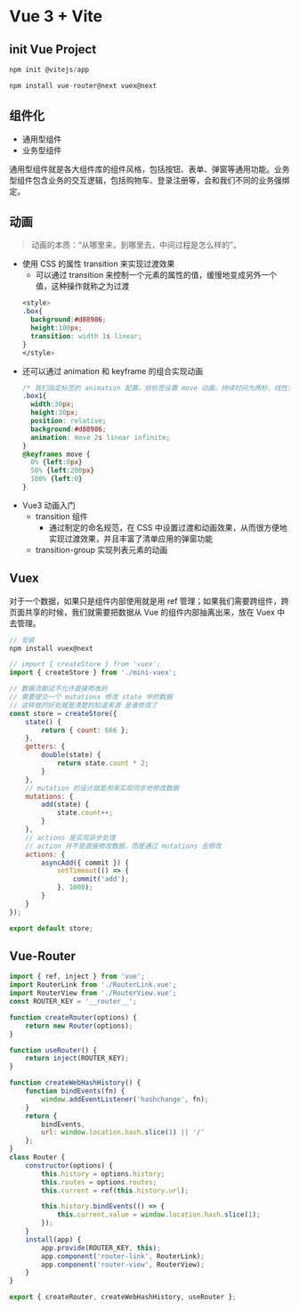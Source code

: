 # Vue 3 + Vite

## init Vue Project

```js
npm init @vitejs/app

npm install vue-router@next vuex@next
```

## 组件化

- 通用型组件
- 业务型组件

通用型组件就是各大组件库的组件风格，包括按钮、表单、弹窗等通用功能。业务型组件包含业务的交互逻辑，包括购物车、登录注册等，会和我们不同的业务强绑定。

## 动画

> 动画的本质：“从哪里来，到哪里去，中间过程是怎么样的”。

- 使用 CSS 的属性 transition 来实现过渡效果
  - 可以通过 transition 来控制一个元素的属性的值，缓慢地变成另外一个值，这种操作就称之为过渡
  ```css
  <style>
  .box{
    background:#d88986;
    height:100px;
    transition: width 1s linear;
  }
  </style>
  ```
- 还可以通过 animation 和 keyframe 的组合实现动画
  ```css
  /* 我们指定标签的 animation 配置，给标签设置 move 动画，持续时间为两秒，线性变化并且无限循环。然后使用 @keyframes 定制 move 动画，内部定义了动画 0%、50% 和 100% 的位置，最终实现了一个方块循环移动的效果 */
  .box1{
    width:30px;
    height:30px;
    position: relative;
    background:#d88986;
    animation: move 2s linear infinite;
  }
  @keyframes move {
    0% {left:0px}
    50% {left:200px}
    100% {left:0}
  }
  ```
- Vue3 动画入门
  - transition 组件
    - 通过制定的命名规范，在 CSS 中设置过渡和动画效果，从而很方便地实现过渡效果，并且丰富了清单应用的弹窗功能
  - transition-group 实现列表元素的动画

## Vuex

对于一个数据，如果只是组件内部使用就是用 ref 管理；如果我们需要跨组件，跨页面共享的时候，我们就需要把数据从 Vue 的组件内部抽离出来，放在 Vuex 中去管理。

```js
// 安装
npm install vuex@next
```

```js
// import { createStore } from 'vuex';
import { createStore } from './mini-vuex';

// 数据流都试不允许直接修改的
// 需要提交一个 mutations 修改 state 中的数据
// 这样做的好处就是清楚的知道来源 是谁修改了
const store = createStore({
    state() {
        return { count: 666 };
    },
    getters: {
        double(state) {
            return state.count * 2;
        }
    },
    // mutation 的设计就是用来实现同步地修改数据
    mutations: {
        add(state) {
            state.count++;
        }
    },
    // actions 是实现异步处理
    // action 并不是直接修改数据，而是通过 mutations 去修改
    actions: {
        asyncAdd({ commit }) {
            setTimeout(() => {
                commit('add');
            }, 1000);
        }
    }
});

export default store;
```

##  Vue-Router

```js
import { ref, inject } from 'vue';
import RouterLink from './RouterLink.vue';
import RouterView from './RouterView.vue';
const ROUTER_KEY = '__router__';

function createRouter(options) {
    return new Router(options);
}

function useRouter() {
    return inject(ROUTER_KEY);
}

function createWebHashHistory() {
    function bindEvents(fn) {
        window.addEventListener('hashchange', fn);
    }
    return {
        bindEvents,
        url: window.location.hash.slice(1) || '/'
    };
}
class Router {
    constructor(options) {
        this.history = options.history;
        this.routes = options.routes;
        this.current = ref(this.history.url);

        this.history.bindEvents(() => {
            this.current.value = window.location.hash.slice(1);
        });
    }
    install(app) {
        app.provide(ROUTER_KEY, this);
        app.component('router-link', RouterLink);
        app.component('router-view', RouterView);
    }
}

export { createRouter, createWebHashHistory, useRouter };
```

